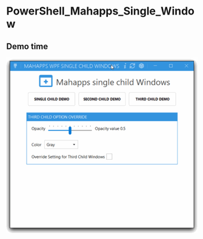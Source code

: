 # PowerShell_Mahapps_Single_Window

## Demo time

![alt](https://github.com/JM2K69/PowerShell_Mahapps_Single_Window/blob/master/Demo.gif)
